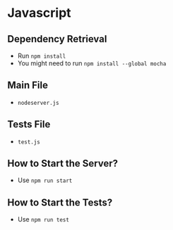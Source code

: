 # Javascript

## Dependency Retrieval

- Run `npm install`
- You might need to run `npm install --global mocha`

## Main File

- `nodeserver.js`

## Tests File

- `test.js`

## How to Start the Server?

- Use `npm run start`

## How to Start the Tests?

- Use `npm run test`